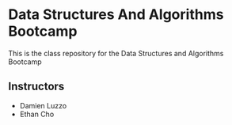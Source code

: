 # Data Structures And Algorithms Bootcamp

This is the class repository for the Data Structures and Algorithms Bootcamp

## Instructors

- Damien Luzzo
- Ethan Cho
